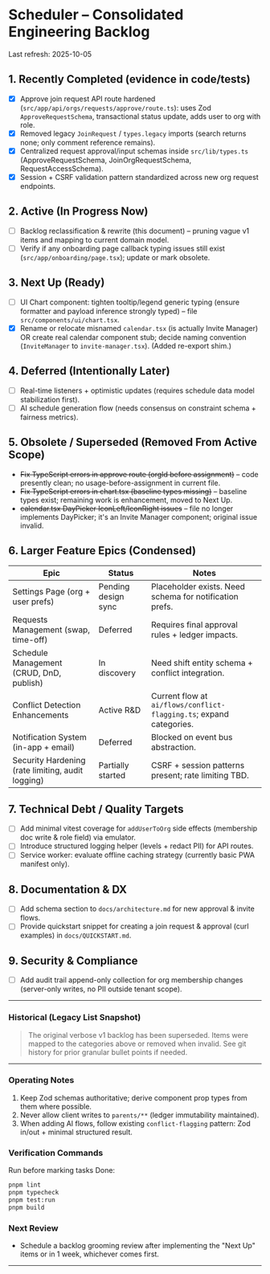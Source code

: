 <!--
  Modernized Copilot Task Backlog
  This file was overhauled to reflect CURRENT repository reality.
  Legend of dispositions:
    DONE     – Implemented; keep concise note for audit trail
    ACTIVE   – In current sprint focus window
    NEXT     – Queued (ready, low ambiguity)
    DEFERRED – Valuable but intentionally postponed (note trigger)
    OBSOLETE – No longer relevant (architecture shift or superseded)
-->

# Scheduler – Consolidated Engineering Backlog

Last refresh: <!-- YYYY-MM-DD --> 2025-10-05

## 1. Recently Completed (evidence in code/tests)

- [x] Approve join request API route hardened (`src/app/api/orgs/requests/approve/route.ts`): uses Zod `ApproveRequestSchema`, transactional status update, adds user to org with role.
- [x] Removed legacy `JoinRequest` / `types.legacy` imports (search returns none; only comment reference remains).
- [x] Centralized request approval/input schemas inside `src/lib/types.ts` (ApproveRequestSchema, JoinOrgRequestSchema, RequestAccessSchema).
- [x] Session + CSRF validation pattern standardized across new org request endpoints.

## 2. Active (In Progress Now)

- [ ] Backlog reclassification & rewrite (this document) – pruning vague v1 items and mapping to current domain model.
- [ ] Verify if any onboarding page callback typing issues still exist (`src/app/onboarding/page.tsx`); update or mark obsolete.

## 3. Next Up (Ready)

- [ ] UI Chart component: tighten tooltip/legend generic typing (ensure formatter and payload inference strongly typed) – file `src/components/ui/chart.tsx`.
- [x] Rename or relocate misnamed `calendar.tsx` (is actually Invite Manager) OR create real calendar component stub; decide naming convention (`InviteManager` to `invite-manager.tsx`). (Added re-export shim.)

## 4. Deferred (Intentionally Later)

- [ ] Real-time listeners + optimistic updates (requires schedule data model stabilization first).
- [ ] AI schedule generation flow (needs consensus on constraint schema + fairness metrics).

## 5. Obsolete / Superseded (Removed From Active Scope)

- ~~Fix TypeScript errors in approve route (orgId before assignment)~~ – code presently clean; no usage-before-assignment in current file.
- ~~Fix TypeScript errors in chart.tsx (baseline types missing)~~ – baseline types exist; remaining work is enhancement, moved to Next Up.
- ~~calendar.tsx DayPicker IconLeft/IconRight issues~~ – file no longer implements DayPicker; it's an Invite Manager component; original issue invalid.

## 6. Larger Feature Epics (Condensed)

| Epic                                              | Status              | Notes                                                               |
| ------------------------------------------------- | ------------------- | ------------------------------------------------------------------- |
| Settings Page (org + user prefs)                  | Pending design sync | Placeholder exists. Need schema for notification prefs.             |
| Requests Management (swap, time-off)              | Deferred            | Requires final approval rules + ledger impacts.                     |
| Schedule Management (CRUD, DnD, publish)          | In discovery        | Need shift entity schema + conflict integration.                    |
| Conflict Detection Enhancements                   | Active R&D          | Current flow at `ai/flows/conflict-flagging.ts`; expand categories. |
| Notification System (in-app + email)              | Deferred            | Blocked on event bus abstraction.                                   |
| Security Hardening (rate limiting, audit logging) | Partially started   | CSRF + session patterns present; rate limiting TBD.                 |

## 7. Technical Debt / Quality Targets

- [ ] Add minimal vitest coverage for `addUserToOrg` side effects (membership doc write & role field) via emulator.
- [ ] Introduce structured logging helper (levels + redact PII) for API routes.
- [ ] Service worker: evaluate offline caching strategy (currently basic PWA manifest only).

## 8. Documentation & DX

- [ ] Add schema section to `docs/architecture.md` for new approval & invite flows.
- [ ] Provide quickstart snippet for creating a join request & approval (curl examples) in `docs/QUICKSTART.md`.

## 9. Security & Compliance

- [ ] Add audit trail append-only collection for org membership changes (server-only writes, no PII outside tenant scope).

---

### Historical (Legacy List Snapshot)

> The original verbose v1 backlog has been superseded. Items were mapped to the categories above or removed when invalid. See git history for prior granular bullet points if needed.

---

### Operating Notes

1. Keep Zod schemas authoritative; derive component prop types from them where possible.
2. Never allow client writes to `parents/**` (ledger immutability maintained).
3. When adding AI flows, follow existing `conflict-flagging` pattern: Zod in/out + minimal structured result.

### Verification Commands

Run before marking tasks Done:

```bash
pnpm lint
pnpm typecheck
pnpm test:run
pnpm build
```

### Next Review

- Schedule a backlog grooming review after implementing the "Next Up" items or in 1 week, whichever comes first.

<!-- Legacy detailed feature list collapsed into Epics above -->

<!-- AI features reorganized; see Conflict Detection & AI schedule generation entries -->

<!-- UX & Notification items summarized under Epics and Deferred -->

<!-- Technical improvements refined into Technical Debt / Quality Targets section -->

<!-- Polish items retained implicitly; will be reintroduced when core flows stable -->

<!-- Security tasks consolidated in Security & Compliance section -->

<!-- Documentation tasks condensed into Documentation & DX section -->

<!-- Future enhancements summarized in Epics or Deferred -->

---

<!-- Original priority legend and agent notes retained implicitly; streamlined above -->
